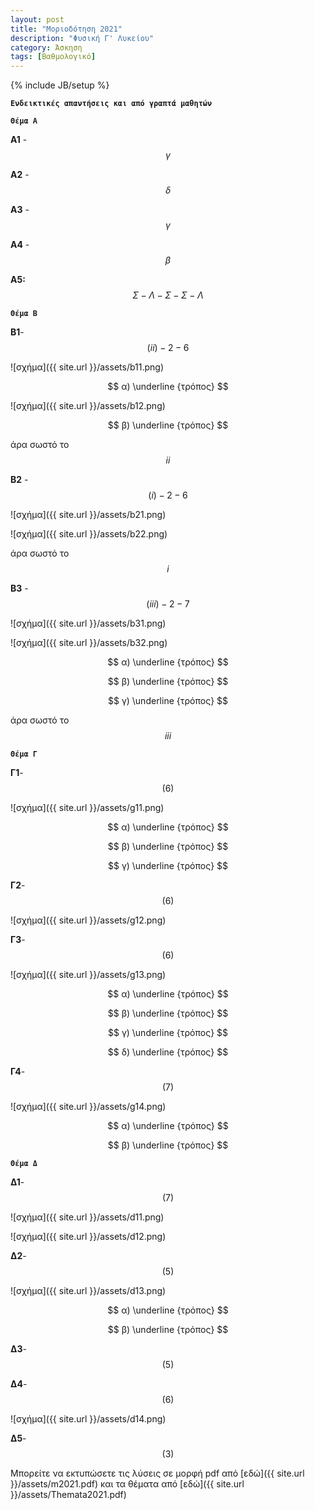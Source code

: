 ```yaml
---
layout: post
title: "Μοριοδότηση 2021"
description: "Φυσική Γ' Λυκείου"
category: Άσκηση
tags: [Βαθμολογικό]
---
```

{% include JB/setup %}


**`Ενδεικτικές απαντήσεις και από γραπτά μαθητών`**


**`Θέμα Α`**

**Α1** - $$γ$$

**Α2** - $$δ$$

**Α3** - $$γ$$

**Α4** - $$β$$

**Α5:**  $$Σ - Λ - Σ - Σ - Λ$$


**`Θέμα Β`**


**B1**-$$(ii)-2-6$$


![σχήμα]({{ site.url }}/assets/b11.png) 


$$ α) \underline {τρόπος} $$


![σχήμα]({{ site.url }}/assets/b12.png)


$$ β) \underline {τρόπος} $$


άρα σωστό το $$ii$$ 


**Β2** - $$(i)-2-6$$


![σχήμα]({{ site.url }}/assets/b21.png) 



![σχήμα]({{ site.url }}/assets/b22.png)


άρα σωστό το $$i$$


**Β3** - $$(iii)-2-7$$


![σχήμα]({{ site.url }}/assets/b31.png) 


![σχήμα]({{ site.url }}/assets/b32.png)


$$ α) \underline {τρόπος} $$


$$ β) \underline {τρόπος} $$


$$ γ) \underline {τρόπος} $$


άρα σωστό το $$iii$$ 





**`Θέμα Γ`**


**Γ1**-$$(6)$$

![σχήμα]({{ site.url }}/assets/g11.png) 

$$ α) \underline {τρόπος} $$


$$ β) \underline {τρόπος} $$


$$ γ) \underline {τρόπος} $$


**Γ2**-$$(6)$$
 

![σχήμα]({{ site.url }}/assets/g12.png) 



**Γ3**-$$(6)$$

![σχήμα]({{ site.url }}/assets/g13.png)

$$ α) \underline {τρόπος} $$


$$ β) \underline {τρόπος} $$


$$ γ) \underline {τρόπος} $$


$$ δ) \underline {τρόπος} $$


**Γ4**-$$(7)$$

![σχήμα]({{ site.url }}/assets/g14.png)


$$ α) \underline {τρόπος} $$



$$ β) \underline {τρόπος} $$



**`Θέμα Δ`**



**Δ1**-$$(7)$$


![σχήμα]({{ site.url }}/assets/d11.png) 


![σχήμα]({{ site.url }}/assets/d12.png) 


**Δ2**-$$(5)$$

![σχήμα]({{ site.url }}/assets/d13.png) 


$$ α) \underline {τρόπος} $$



$$ β) \underline {τρόπος} $$



**Δ3**-$$(5)$$


**Δ4**-$$(6)$$


![σχήμα]({{ site.url }}/assets/d14.png) 


**Δ5**-$$(3)$$


Μπορείτε να εκτυπώσετε τις λύσεις σε μορφή pdf από [εδώ]({{ site.url }}/assets/m2021.pdf) 
και τα θέματα από [εδώ]({{ site.url }}/assets/Themata2021.pdf)